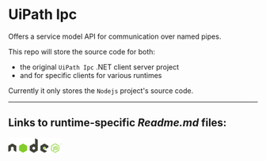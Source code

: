 # UiPath Ipc
Offers a service model API for communication over named pipes.

This repo will store the source code for both:
- the original `UiPath Ipc` .NET client server project
- and for specific clients for various runtimes

Currently it only stores the `Nodejs` project's source code.

----------------




Links to runtime-specific _Readme.md_ files:
----------------

[![Node.js](readme-assets/nodejs.png)](clients/nodejs/Readme.md)